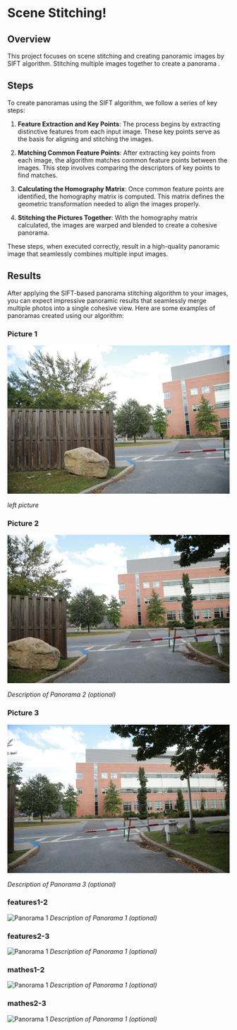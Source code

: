 # Scene Stitching!

## Overview
 This project focuses on scene stitching and creating panoramic images by  SIFT algorithm. Stitching multiple images together to create a panorama .

## Steps

To create panoramas using the SIFT algorithm, we follow a series of key steps:

1. **Feature Extraction and Key Points**: The process begins by extracting distinctive features from each input image.  These key points serve as the basis for aligning and stitching the images.

2. **Matching Common Feature Points**: After extracting key points from each image, the algorithm matches common feature points between the images. This step involves comparing the descriptors of key points to find matches.

3. **Calculating the Homography Matrix**: Once common feature points are identified, the homography matrix is computed. This matrix defines the geometric transformation needed to align the images properly.

4. **Stitching the Pictures Together**: With the homography matrix calculated, the images are warped and blended to create a cohesive panorama. 

These steps, when executed correctly, result in a high-quality panoramic image that seamlessly combines multiple input images. 

## Results

After applying the SIFT-based panorama stitching algorithm to your images, you can expect impressive panoramic results that seamlessly merge multiple photos into a single cohesive view. Here are some examples of panoramas created using our algorithm:


### Picture 1
![Panorama 1](sl.jpg)

*left picture*

### Picture 2
![Panorama 2](sm.jpg)

*Description of Panorama 2 (optional)*

### Picture 3
![Panorama 3](sr.jpg)

*Description of Panorama 3 (optional)*


### features1-2
![Panorama 1](/path/to/panorama1.jpg)
*Description of Panorama 1 (optional)*

### features2-3
![Panorama 1](/path/to/panorama1.jpg)
*Description of Panorama 1 (optional)*

### mathes1-2
![Panorama 1](/path/to/panorama1.jpg)
*Description of Panorama 1 (optional)*

### mathes2-3
![Panorama 1](/path/to/panorama1.jpg)
*Description of Panorama 1 (optional)*

